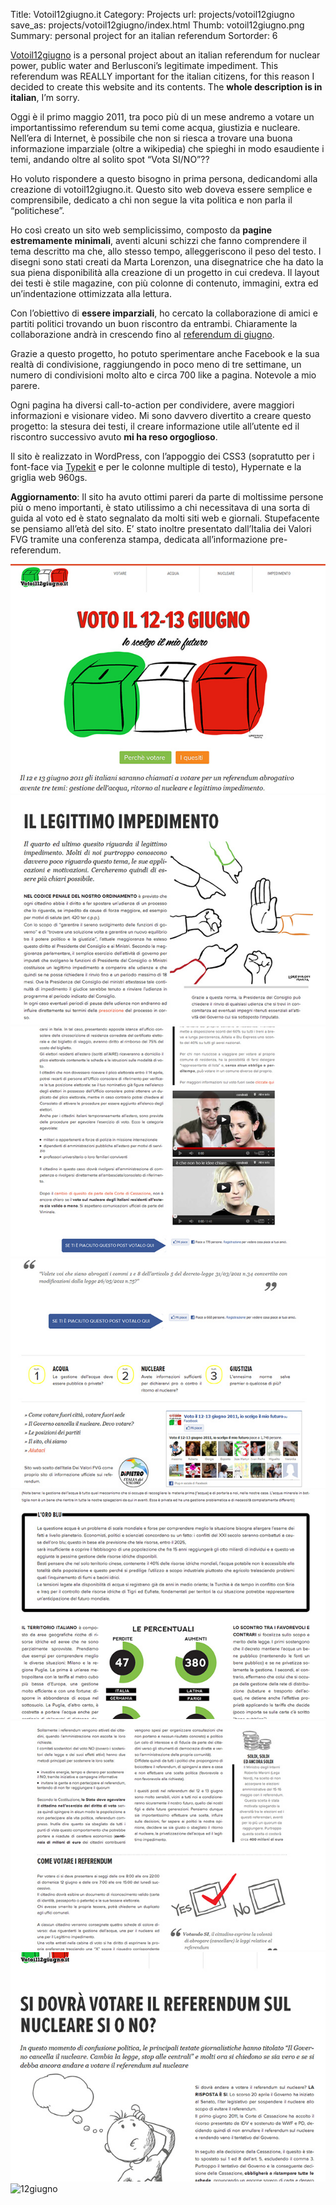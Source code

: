 Title: Votoil12giugno.it
Category: Projects
url: projects/votoil12giugno
save_as: projects/votoil12giugno/index.html
Thumb: votoil12giugno.png
Summary: personal project for an italian referendum 
Sortorder: 6


[Votoil12giugno](http://www.votoil12giugno.it/) is a personal project about an italian referendum for nuclear power, public water and Berlusconi’s legitimate impediment. This referendum was REALLY important for the italian citizens, for this reason I decided to create this website and its contents. The __whole description is in italian__, I’m sorry.


Oggi è il primo maggio 2011, tra poco più di un mese andremo a votare un importantissimo referendum su temi come acqua, giustizia e nucleare. Nell’era di Internet, è possibile che non si riesca a trovare una buona informazione imparziale (oltre a wikipedia) che spieghi in modo esaudiente i temi, andando oltre al solito spot “Vota SI/NO”??

Ho voluto rispondere a questo bisogno in prima persona, dedicandomi alla creazione di votoil12giugno.it. Questo sito web doveva essere semplice e comprensibile, dedicato a chi non segue la vita politica e non parla il “politichese”.

Ho così creato un sito web semplicissimo, composto da __pagine estremamente minimali__, aventi alcuni schizzi che fanno comprendere il tema descritto ma che, allo stesso tempo, alleggeriscono il peso del testo.
I disegni sono stati creati da Marta Lorenzon, una disegnatrice che ha dato la sua piena disponibilità alla creazione di un progetto in cui credeva.
Il layout dei testi è stile magazine, con più colonne di contenuto, immagini, extra ed un’indentazione ottimizzata alla lettura.

Con l’obiettivo di __essere imparziali__, ho cercato la collaborazione di amici e partiti politici trovando un buon riscontro da entrambi. Chiaramente la collaborazione andrà in crescendo fino al [referendum di giugno](http://www.votoil12giugno.it/).

Grazie a questo progetto, ho potuto sperimentare anche Facebook e la sua realtà di condivisione, raggiungendo in poco meno di tre settimane, un numero di condivisioni molto alto e circa 700 like a pagina. Notevole a mio parere.

Ogni pagina ha diversi call-to-action per condividere, avere maggiori informazioni e visionare video. Mi sono davvero divertito a creare questo progetto: la stesura dei testi, il creare informazione utile all’utente ed il riscontro successivo avuto __mi ha reso orgoglioso__.

Il sito è realizzato in WordPress, con l’appoggio dei CSS3 (sopratutto per i font-face via [Typekit](http://typekit.com/) e per le colonne multiple di testo), Hypernate e la griglia web 960gs.

__Aggiornamento__: Il sito ha avuto ottimi pareri da parte di moltissime persone più o meno importanti, è stato utilissimo a chi necessitava di una sorta di guida al voto ed è stato segnalato da molti siti web e giornali. Stupefacente se pensiamo all’età del sito. E’ stato inoltre presentato dall’Italia dei Valori FVG tramite una conferenza stampa, dedicata all’informazione pre-referendum.

![12giugno](/images/projects/12giugno1.jpg)
![12giugno](/images/projects/12giugno2.jpg)
![12giugno](/images/projects/12giugno3.jpg)
![12giugno](/images/projects/12giugno4.jpg)
![12giugno](/images/projects/12giugno5.jpg)
![12giugno](/images/projects/12giugno6.jpg)
![12giugno](/images/projects/12giugno7.jpg)
![12giugno](/images/projects/12giugno8.jpg)




